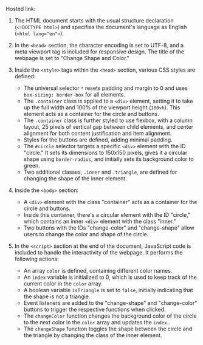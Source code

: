 Hosted link: 



1. The HTML document starts with the usual structure declaration (`<!DOCTYPE html>`) and specifies the document's language as English (`<html lang="en">`).

2. In the `<head>` section, the character encoding is set to UTF-8, and a meta viewport tag is included for responsive design. The title of the webpage is set to "Change Shape and Color."

3. Inside the `<style>` tags within the `<head>` section, various CSS styles are defined:
   - The universal selector `*` resets padding and margin to 0 and uses `box-sizing: border-box` for all elements.
   - The `.container` class is applied to a `<div>` element, setting it to take up the full width and 100% of the viewport height (`100vh`). This element acts as a container for the circle and buttons.
   - The `.container` class is further styled to use flexbox, with a column layout, 25 pixels of vertical gap between child elements, and center alignment for both content justification and item alignment.
   - Styles for the buttons are defined, adding minimal padding.
   - The `#circle` selector targets a specific `<div>` element with the ID "circle." It sets its dimensions to 150x150 pixels, gives it a circular shape using `border-radius`, and initially sets its background color to green.
   - Two additional classes, `.inner` and `.triangle`, are defined for changing the shape of the inner element.

4. Inside the `<body>` section:
   - A `<div>` element with the class "container" acts as a container for the circle and buttons.
   - Inside this container, there's a circular element with the ID "circle," which contains an inner `<div>` element with the class "inner."
   - Two buttons with the IDs "change-color" and "change-shape" allow users to change the color and shape of the circle.

5. In the `<script>` section at the end of the document, JavaScript code is included to handle the interactivity of the webpage. It performs the following actions:
   - An array `color` is defined, containing different color names.
   - An `index` variable is initialized to 0, which is used to keep track of the current color in the `color` array.
   - A boolean variable `isTriangle` is set to `false`, initially indicating that the shape is not a triangle.
   - Event listeners are added to the "change-shape" and "change-color" buttons to trigger the respective functions when clicked.
   - The `changeColor` function changes the background color of the circle to the next color in the `color` array and updates the `index`.
   - The `changeShape` function toggles the shape between the circle and the triangle by changing the class of the inner element.